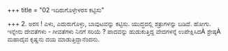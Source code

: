 +++
title = "02 ಇದಿರುಗೊಳ್ಳೇಳರಸ ಕಟ್ಟಿಸು"

+++
2. ಅರಸ ! ಎಳು, ಎದುರುಗೊಳ್ಳು, ಬಾವುಟವನ್ನು ಕಟ್ಟಿಸು. ಯುದ್ಧದಲ್ಲಿ ಶತ್ರುಗಳನ್ನು ಬಡಿದೆ. ಹೋಗು. ಇನ್ನೇನು ದೇವತೆಗಳು - ಗೀವತೆಗಳು ನಿನಗೆ ಸರಿಯೆ ? ಪಾದವನ್ನು ಹುಡುಕುತ್ತಿದ್ದ ವೇದಗಳನ್ನೆ ಉಪೇಕ್ಷಿಸಿದÀ ಶ್ರೇಷ್ಠÀ ಮಹಾದೈವ ಕೃಷ್ಣನು ದಯ ಮಾಡುತ್ತಿದ್ದಾನೆಂದನು.